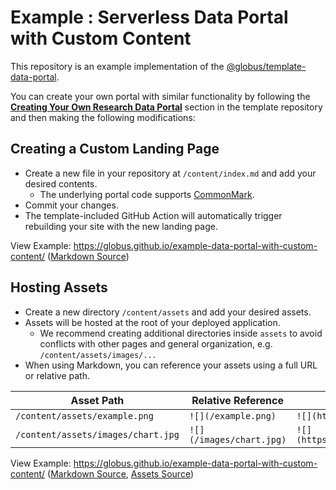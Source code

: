 # Example : Serverless Data Portal with Custom Content

This repository is an example implementation of the [@globus/template-data-portal](https://github.com/globus/template-data-portal).

You can create your own portal with similar functionality by following the [**Creating Your Own Research Data Portal**](https://github.com/globus/template-data-portal?tab=readme-ov-file#creating-your-own-research-data-portal) section in the template repository and then making the following modifications:


## Creating a Custom Landing Page

- Create a new file in your repository at `/content/index.md` and add your desired contents.
  - The underlying portal code supports [CommonMark](https://commonmark.org/).
- Commit your changes.
- The template-included GitHub Action will automatically trigger rebuilding your site with the new landing page.

View Example: https://globus.github.io/example-data-portal-with-custom-content/ ([Markdown Source](/content/index.md))


## Hosting Assets

- Create a new directory `/content/assets` and add your desired assets.
- Assets will be hosted at the root of your deployed application.
  - We recommend creating additional directories inside `assets` to avoid conflicts with other pages and general organization, e.g. `/content/assets/images/...`
- When using Markdown, you can reference your assets using a full URL or relative path.

|Asset Path| Relative Reference | Full URL |
|----------|--------------------|----------|
| `/content/assets/example.png` | `![](/example.png)` | `![](https://{username}.github.io/{repository_name}/example.png)` |
| `/content/assets/images/chart.jpg` | `![](/images/chart.jpg)` | `![](https://{username}.github.io/{repository_name}/images/chart.jpg)` |

View Example: https://globus.github.io/example-data-portal-with-custom-content/ ([Markdown Source](/content/index.md), [Assets Source](/content/assets))


